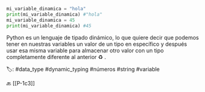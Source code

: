 ```python title:dinamicVariable.py
mi_variable_dinamica = "hola"
print(mi_variable_dinamica) #"hola"
mi_variable_dinamica = 45
print(mi_variable_dinamica) #45
```

Python es un lenguaje de tipado dinámico, lo que quiere decir que podemos tener en nuestras variables un valor de un tipo en específico y después usar esa misma variable para almacenar otro valor con un tipo completamente diferente al anterior ♻️ .

🏷️:  #data_type #dynamic_typing #números #string #variable

🔙 [[P-1c3]]